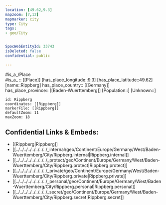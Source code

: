 ```yaml
---
location: [49.62,9.3] 
mapzoom: [7,12] 
mapmarker: city 
type: City
tags:
- geo/City


SpocWebEntityId: 33743
isDeleted: false
confidential: public

---
```

#is_a_/Place  
#is_a_ :: [[Place]] 
[has_place_longitude::9.3] 
[has_place_latitude::49.62] 
[name::Rippberg] 
has_place_country:: [[Germany]]  
has_place_province:: [[Baden-Wuerttemberg]] 
[Population::] 
[Unknown::] 


```leaflet
id: Rippberg
coordinates: [[Rippberg]] 
markerFile: [[Rippberg]] 
defaultZoom: 11 
maxZoom: 18
```


## Confidential Links & Embeds: 
- [[Rippberg|Rippberg]]  
- [[../../../../../../../../_internal/geo/Continent/Europe/Germany/West/Baden-Wuerttemberg/City/Rippberg.internal|Rippberg.internal]] 
- [[../../../../../../../../_protect/geo/Continent/Europe/Germany/West/Baden-Wuerttemberg/City/Rippberg.protect|Rippberg.protect]] 
- [[../../../../../../../../_private/geo/Continent/Europe/Germany/West/Baden-Wuerttemberg/City/Rippberg.private|Rippberg.private]] 
- [[../../../../../../../../_personal/geo/Continent/Europe/Germany/West/Baden-Wuerttemberg/City/Rippberg.personal|Rippberg.personal]] 
- [[../../../../../../../../_secret/geo/Continent/Europe/Germany/West/Baden-Wuerttemberg/City/Rippberg.secret|Rippberg.secret]] 
